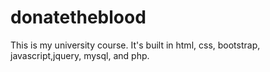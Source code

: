 # donatetheblood
This is my university course. It's built in html, css, bootstrap, javascript,jquery, mysql, and php.
